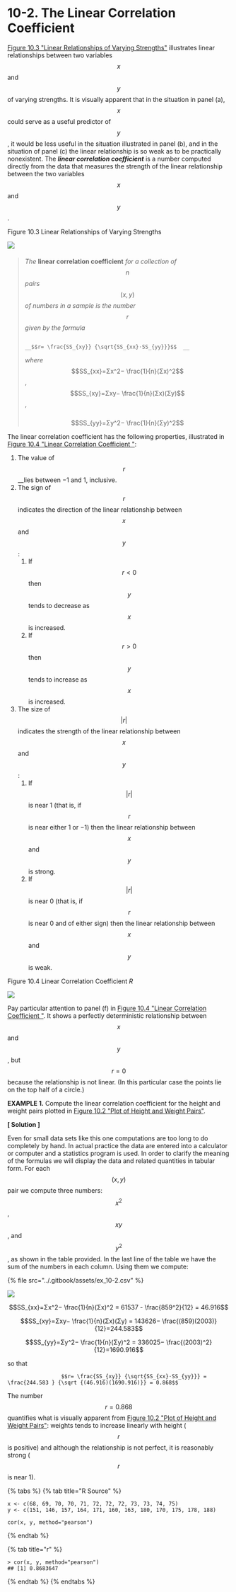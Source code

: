 # 10-2. The Linear Correlation Coefficient

[Figure 10.3 "Linear Relationships of Varying Strengths"](https://saylordotorg.github.io/text_introductory-statistics/s14-correlation-and-regression.html#fwk-shafer-ch10_s02_f01) illustrates linear relationships between two variables $$x$$ and $$y$$ of varying strengths. It is visually apparent that in the situation in panel \(a\), $$x$$ could serve as a useful predictor of $$y$$ , it would be less useful in the situation illustrated in panel \(b\), and in the situation of panel \(c\) the linear relationship is so weak as to be practically nonexistent. The _**linear correlation coefficient**_ is a number computed directly from the data that measures the strength of the linear relationship between the two variables $$x$$ and  $$y$$.  

Figure 10.3 Linear Relationships of Varying Strengths

![](https://saylordotorg.github.io/text_introductory-statistics/section_14/1a22032a1f4d609c4190985036b7f704.jpg)

#### 

> _The_ **linear correlation coefficient** _for a collection of_ $$n$$ _pairs_ $$(x,y)$$ _of numbers in a sample is the number_ $$r$$ _given by the formula_ 
>
>                                                                  __$$r= \frac{SS_{xy}} {\sqrt{SS_{xx}⋅SS_{yy}}}$$  __
>
> _where_   $$SS_{xx}=Σx^2− \frac{1}{n}(Σx)^2$$ ,    
>               $$SS_{xy}=Σxy− \frac{1}{n}(Σx)(Σy)$$ ,  
>            $$SS_{yy}=Σy^2− \frac{1}{n}(Σy)^2$$



The linear correlation coefficient has the following properties, illustrated in [Figure 10.4 "Linear Correlation Coefficient "](https://saylordotorg.github.io/text_introductory-statistics/s14-02-the-linear-correlation-coeffic.html):

1. The value of $$r $$ __lies between −1 and 1, inclusive.
2. The sign of $$r $$ indicates the direction of the linear relationship between $$x$$ and $$y$$:
   1. If $$r<0$$ then $$y$$ tends to decrease as $$x$$ is increased.
   2. If $$r>0$$ then $$y$$tends to increase as $$x$$ is increased.
3. The size of $$|r|$$ indicates the strength of the linear relationship between $$x$$ and $$y$$:
   1. If $$|r|$$ is near 1 \(that is, if $$r$$ is near either 1 or −1\) then the linear relationship between $$x$$ and $$y$$ is strong.
   2. If $$|r|$$ is near 0 \(that is, if $$r$$ is near 0 and of either sign\) then the linear relationship between $$x$$ and $$y$$ is weak.

Figure 10.4 Linear Correlation Coefficient _R_

![](https://saylordotorg.github.io/text_introductory-statistics/section_14/07aa5db140b70615a15e8631c2d7a2c4.jpg)

Pay particular attention to panel \(f\) in [Figure 10.4 "Linear Correlation Coefficient "](https://saylordotorg.github.io/text_introductory-statistics/s14-02-the-linear-correlation-coeffic.html). It shows a perfectly deterministic relationship between $$x$$ and $$y$$, but $$r=0$$ because the relationship is not linear. \(In this particular case the points lie on the top half of a circle.\)



**EXAMPLE 1.** Compute the linear correlation coefficient for the height and weight pairs plotted in [Figure 10.2 "Plot of Height and Weight Pairs"](https://saylordotorg.github.io/text_introductory-statistics/fwk-shafer-ch10_s01#fwk-shafer-ch10_s01_f02).

**\[ Solution \]**

 Even for small data sets like this one computations are too long to do completely by hand. In actual practice the data are entered into a calculator or computer and a statistics program is used. In order to clarify the meaning of the formulas we will display the data and related quantities in tabular form. For each $$(x,y)$$ pair we compute three numbers: $$x^2$$ , $$xy$$ , and $$y^2$$ , as shown in the table provided. In the last line of the table we have the sum of the numbers in each column. Using them we compute:

{% file src="../.gitbook/assets/ex\_10-2.csv" %}

![](../.gitbook/assets/image%20%2847%29.png)



$$SS_{xx}=Σx^2− \frac{1}{n}(Σx)^2 = 61537 - \frac{859^2}{12}  = 46.916$$

$$SS_{xy}=Σxy− \frac{1}{n}(Σx)(Σy) = 143626− \frac{(859)(2003)}{12}=244.583$$

$$SS_{yy}=Σy^2− \frac{1}{n}(Σy)^2 = 336025− \frac{(2003)^2}{12}=1690.916$$

so that

                     $$r= \frac{SS_{xy}} {\sqrt{SS_{xx}⋅SS_{yy}}} = \frac{244.583 } {\sqrt {(46.916)(1690.916)}} = 0.868$$

The number $$r=0.868$$ quantifies what is visually apparent from [Figure 10.2 "Plot of Height and Weight Pairs"](https://saylordotorg.github.io/text_introductory-statistics/fwk-shafer-ch10_s01#fwk-shafer-ch10_s01_f02): weights tends to increase linearly with height \( $$r $$ is positive\) and although the relationship is not perfect, it is reasonably strong \($$r $$ is near 1\).

{% tabs %}
{% tab title="R Source" %}
```text
x <- c(68, 69, 70, 70, 71, 72, 72, 72, 73, 73, 74, 75)
y <- c(151, 146, 157, 164, 171, 160, 163, 180, 170, 175, 178, 188)

cor(x, y, method="pearson")
```
{% endtab %}

{% tab title="r" %}
```text
> cor(x, y, method="pearson")
## [1] 0.8683647
```
{% endtab %}
{% endtabs %}

